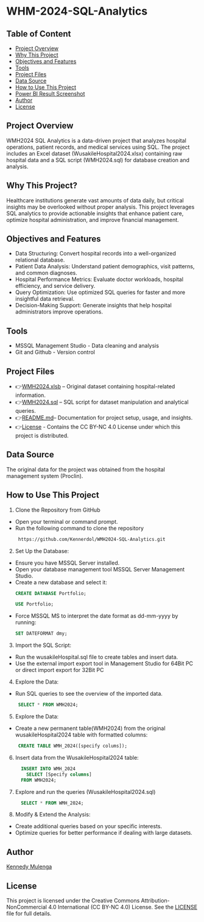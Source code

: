 # WHM-2024-SQL-Analytics

## Table of Content
  - [Project Overview](#project-overview)
  - [Why This Project](#why-this-project)
  - [Objectives and Features](#objectives-and-features)
  - [Tools](#tools)
  - [Project Files](#project-files)
  - [Data Source](#data-source)
  - [How to Use This Project](#how-to-use-this-project)
  - [Power BI Result Screenshot](#power-bi-result-screenshot)
  - [Author](#author)
  - [License](#license)

## Project Overview
WMH2024 SQL Analytics is a data-driven project that analyzes hospital operations, patient records, and medical services using SQL. The project includes an Excel dataset (WusakileHospital2024.xlsx) containing raw hospital data and a SQL script (WMH2024.sql) for database creation and analysis.

## Why This Project?
Healthcare institutions generate vast amounts of data daily, but critical insights may be overlooked without proper analysis. This project leverages SQL analytics to provide actionable insights that enhance patient care, optimize hospital administration, and improve financial management.

## Objectives and Features
- Data Structuring: Convert hospital records into a well-organized relational database.
- Patient Data Analysis: Understand patient demographics, visit patterns, and common diagnoses.
- Hospital Performance Metrics: Evaluate doctor workloads, hospital efficiency, and service delivery.
- Query Optimization: Use optimized SQL queries for faster and more insightful data retrieval.
- Decision-Making Support: Generate insights that help hospital administrators improve operations.

## Tools
- MSSQL Management Studio - Data cleaning and analysis
- Git and Github - Version control
  
## Project Files
- 👉[WMH2024.xlsb](https://github.com/Kennerdol/WMH2024-SQL-Analytics/blob/main/WMH2024.xlsb) – Original dataset containing hospital-related information.
- 👉[WMH2024.sql](https://github.com/Kennerdol/WMH2024-SQL-Analytics/blob/main/WMH2024.sql) – SQL script for dataset manipulation and analytical queries.
- 👉[README.md](https://github.com/Kennerdol/WMH2024-SQL-Analytics/blob/main/README.md)– Documentation for project setup, usage, and insights.
- 👉[License](https://github.com/Kennerdol/WMH2024-SQL-Analytics/blob/main/License.txt) - Contains the CC BY-NC 4.0 License under which this project is distributed.

## Data Source
The original data for the project was obtained from the hospital management system (Proclin).

## How to Use This Project

1. Clone the Repository from GitHub
- Open your terminal or command prompt.
- Run the following command to clone the repository
  ```sh
   https://github.com/Kennerdol/WMH2024-SQL-Analytics.git
  ```

2. Set Up the Database:
- Ensure you have MSSQL Server installed.
- Open your database management tool MSSQL Server Management Studio.
- Create a new database and select it:
  ```sql
  CREATE DATABASE Portfolio;
  ```
  ```sql
  USE Portfolio;
  ```
- Force MSSQL MS to interpret the date format as dd-mm-yyyy by running:
  ```sql
  SET DATEFORMAT dmy;
  ```
  
3. Import the SQL Script:
- Run the wusakileHospital.sql file to create tables and insert data.
- Use the external import export tool in Management Studio for 64Bit PC or direct import export for 32Bit PC

4. Explore the Data:
- Run SQL queries to see the overview of the imported data.
   ```sql
    SELECT * FROM WMH2024;
   ```
   
5. Explore the Data:
- Create a new permanent table(WMH2024) from the original wusakileHospital2024 table with formatted columns:
   ```sql
    CREATE TABLE WMH_2024([specify colums]);
   ```

6. Insert data from the WusakileHospital2024 table:
     ```sql
       INSERT INTO WMH_2024
         SELECT [Specify columns]
       FROM WMH2024;
    ```

7. Explore and run the queries (WusakileHospital2024.sql)
     ```sql
       SELECT * FROM WMH_2024;
    ```
8. Modify & Extend the Analysis:
- Create additional queries based on your specific interests.
- Optimize queries for better performance if dealing with large datasets.

## Author
[Kennedy Mulenga](https://www.linkedin.com/in/kennedy-mulenga-675a32169/)

## License
This project is licensed under the Creative Commons Attribution-NonCommercial 4.0 International (CC BY-NC 4.0) License. 
See the [LICENSE](https://github.com/Kennerdol/WMH-2024-SQL-Analytics/blob/main/License.txt) file for full details.
